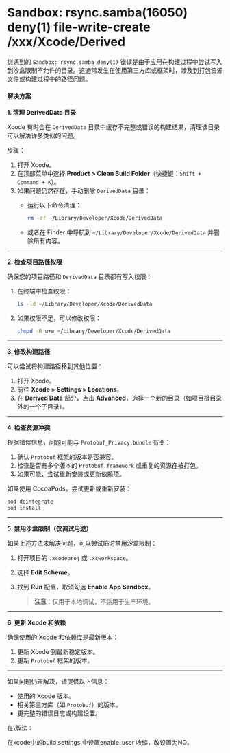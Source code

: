 # Sandbox: rsync.samba(16050) deny(1) file-write-create /xxx/Xcode/Derived

您遇到的 `Sandbox: rsync.samba deny(1)` 错误是由于应用在构建过程中尝试写入到沙盒限制不允许的目录。这通常发生在使用第三方库或框架时，涉及到打包资源文件或构建过程中的路径问题。

#### 解决方案

**1. 清理 DerivedData 目录**

Xcode 有时会在 `DerivedData` 目录中缓存不完整或错误的构建结果，清理该目录可以解决许多类似的问题。

步骤：

1. 打开 Xcode。
2. 在顶部菜单中选择 **Product > Clean Build Folder**（快捷键：`Shift + Command + K`）。
3. 如果问题仍然存在，手动删除 `DerivedData` 目录：
   *   运行以下命令清理：

       ```bash
       rm -rf ~/Library/Developer/Xcode/DerivedData
       ```
   * 或者在 Finder 中导航到 `~/Library/Developer/Xcode/DerivedData` 并删除所有内容。

***

**2. 检查项目路径权限**

确保您的项目路径和 `DerivedData` 目录都有写入权限：

1.  在终端中检查权限：

    ```bash
    ls -ld ~/Library/Developer/Xcode/DerivedData
    ```
2.  如果权限不足，可以修改权限：

    ```bash
    chmod -R u+w ~/Library/Developer/Xcode/DerivedData
    ```

***

**3. 修改构建路径**

可以尝试将构建路径移到其他位置：

1. 打开 Xcode。
2. 前往 **Xcode > Settings > Locations**。
3. 在 **Derived Data** 部分，点击 **Advanced**，选择一个新的目录（如项目根目录外的一个子目录）。

***

**4. 检查资源冲突**

根据错误信息，问题可能与 `Protobuf_Privacy.bundle` 有关：

1. 确认 `Protobuf` 框架的版本是否兼容。
2. 检查是否有多个版本的 `Protobuf.framework` 或重复的资源在被打包。
3. 如果可能，尝试重新安装或更新依赖项。

如果使用 CocoaPods，尝试更新或重新安装：

```bash
pod deintegrate
pod install
```

***

**5. 禁用沙盒限制（仅调试用途）**

如果上述方法未解决问题，可以尝试临时禁用沙盒限制：

1. 打开项目的 `.xcodeproj` 或 `.xcworkspace`。
2. 选择 **Edit Scheme**。
3.  找到 **Run** 配置，取消勾选 **Enable App Sandbox**。

    > **注意**：仅用于本地调试，不适用于生产环境。

***

**6. 更新 Xcode 和依赖**

确保使用的 Xcode 和依赖库是最新版本：

1. 更新 Xcode 到最新稳定版本。
2. 更新 `Protobuf` 框架的版本。

***

如果问题仍未解决，请提供以下信息：

* 使用的 Xcode 版本。
* 相关第三方库（如 `Protobuf`）的版本。
* 更完整的错误日志或构建设置。



在\解法：

在xcode中的build settings 中设置enable\_user 收缩，改设置为NO。&#x20;

